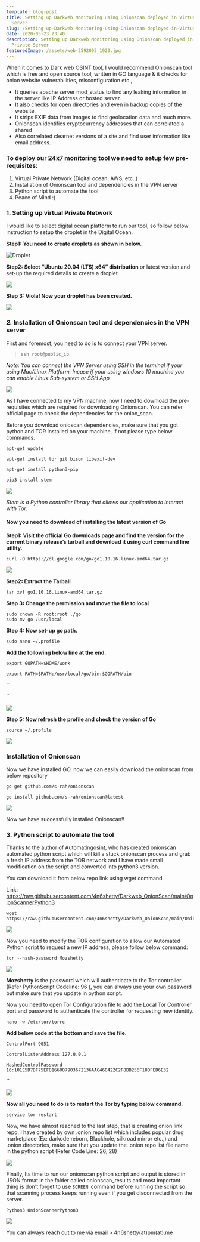 ```yaml
---
template: blog-post
title: Setting up Darkweb Monitoring using Onionscan deployed in Virtual Private
  Server
slug: /Setting-up-Darkweb-Monitoring-using-Onionscan-deployed-in-Virtual-Private-Server
date: 2020-05-23 23:40
description: Setting up Darkweb Monitoring using Onionscan deployed in Virtual
  Private Server
featuredImage: /assets/web-2592005_1920.jpg
---
```

When it comes to Dark web OSINT tool, I would recommend Onionscan tool which is free and open source tool, written in GO language & it checks for onion website vulnerabilities, misconfiguration etc.,

* It queries apache server mod_status to find any leaking information in the server like IP Address or hosted server.
* It also checks for open directories and even in backup copies of the website.
* It strips EXIF data from images to find geolocation data and much more.
* Onionscan identifies cryptocurrency addresses that can correlated a shared
* Also correlated clearnet versions of a site and find user information like email address.

### To deploy our 24x7 monitoring tool we need to setup few pre-requisites:

1. Virtual Private Network (Digital ocean, AWS, etc.,)
2. Installation of Onionscan tool and dependencies in the VPN server
3. Python script to automate the tool
4. Peace of Mind :)

### 1. Setting up virtual Private Network

I would like to select digital ocean platform to run our tool, so follow below instruction to setup the droplet in the Digital Ocean.

**Step1: You need to create droplets as shown in below.**

![](/assets/screenshot_12.png "Droplet")

**Step2: Select “Ubuntu 20.04 (LTS) x64” distribution** or latest version and set-up the required details to create a droplet.

![](/assets/screenshot_13.png)

**Step 3: Viola! Now your droplet has been created.**

![](/assets/screenshot_15.png)

### *2.* Installation of Onionscan tool and dependencies in the VPN server

First and foremost, you need to do is to connect your VPN server.

> ```shell
> ssh root@public_ip
> ```

*Note: You can connect the VPN Server using SSH in the terminal if your using Mac/Linux Platform. Incase if your using windows 10 machine you can enable Linux Sub-system or SSH App*

![](/assets/screenshot_16.png)

As I have connected to my VPN machine, now I need to download the pre-requisites which are required for downloading Onionscan. You can refer official page to check the dependencies for the onion_scan.

Before you download onioscan dependencies, make sure that you got python and TOR installed on your machine, if not please type below commands.

```shell
apt-get update

apt-get install tor git bison libexif-dev

apt-get install python3-pip

pip3 install stem
```

![](/assets/screenshot_19.png)

*Stem is a Python controller library that allows our application to interact with Tor.*

#### Now you need to download of installing the latest version of Go

**Step1: Visit the official Go downloads page and find the version for the current binary release’s tarball and download it using curl command line utility.**

```shell
curl -O https://dl.google.com/go/go1.10.16.linux-amd64.tar.gz
```

![](/assets/screenshot_23.png)

**Step2: Extract the Tarball**

```shell
tar xvf go1.10.16.linux-amd64.tar.gz
```

**Step 3: Change the permission and move the file to local**

```shell
sudo chown -R root:root ./go
sudo mv go /usr/local
```

**Step 4:  Now set-up go path.**

```shell
sudo nano ~/.profile
```

**Add the following below line at the end.**

`export GOPATH=$HOME/work`

`export PATH=$PATH:/usr/local/go/bin:$GOPATH/bin`

``

``

![](/assets/screenshot_24.png)

**Step 5: Now refresh the profile and check the version of Go**

```
source ~/.profile
```

![](/assets/screenshot_25.png)

### Installation of Onionscan

Now we have installed GO, now we can easily download the onionscan from below repository

```
go get github.com/s-rah/onionscan

go install github.com/s-rah/onionscan@latest
```

![](/assets/screenshot_27.png)

Now we have successfully installed Onionscan!!

### 3. Python script to automate the tool

Thanks to the author of Automatingosint, who has created onionscan automated python script which will kill a stuck onionscan process and grab a fresh IP address from the TOR network and  I have made small modification on the script and converted into python3 version.

You can download it from below repo link using wget command.

Link: <https://raw.githubusercontent.com/4n6shetty/Darkweb_OnionScan/main/OnionScannerPython3>

```
wget https://raw.githubusercontent.com/4n6shetty/Darkweb_OnionScan/main/OnionScannerPython3
```

![](/assets/screenshot_30.png)

Now you need to modify the TOR configuration to allow our Automated Python script to request a new IP address, please follow below command:

```
tor --hash-password Mozshetty
```

![](/assets/screenshot_28.png)

**Mozshetty** is the password which will authenticate to the Tor controller (Refer PythonScript Codeline: 96 ), you can always use your own password but make sure that you update in python script.

Now you need to open Tor Configuration file to add the Local Tor Controller port and password to authenticate the controller for requesting new identity.

```
nano -w /etc/tor/torrc
```

**Add below code at the bottom and save the file.**

`ControlPort 9051`

`ControlListenAddress 127.0.0.1`

`HashedControlPassword 16:101E5D7DF75EF8166007903672136AAC460422C2F8BB256F18DFED6E32`

``

![](/assets/screenshot_29.png)

**Now all you need to do is to restart the Tor by typing below command.**

```shell
service tor restart
```

Now, we have almost reached to the last step, that is creating onion link repo, I have created by own .onion repo list which includes popular drug marketplace (Ex: darkode reborn, Blackhole, silkroad mirror etc.,) and .onion directories, make sure that you update the .onion repo list file name in the python script (Refer Code Line: 26, 28)

![](/assets/screenshot_35.png)

Finally, Its time to run our onionscan python script and output is stored in JSON format in the folder called onionscan_results and most important thing is don't forget to use `SCREEN `command before running the script so that scanning process keeps running even if you get disconnected from the server.

```shell
Python3 OnionScannerPython3
```

![](/assets/screenshot_34.png)



You can always reach out to me via email > 4n6shetty(at)pm(at).me